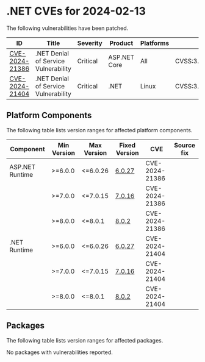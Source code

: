 # .NET CVEs for 2024-02-13

The following vulnerabilities have been patched.

| ID                | Title             | Severity      | Product       | Platforms     | CVSS                         |
| ----------------- | ----------------- | ------------- | ------------- | ------------- | ---------------------------- |
| [CVE-2024-21386][CVE-2024-21386] | .NET Denial of Service Vulnerability | Critical | ASP.NET Core | All | CVSS:3.1/AV:N/AC:L/PR:N/UI:N/S:U/C:N/I:N/A:H/E:P/RL:O/RC:C |
| [CVE-2024-21404][CVE-2024-21404] | .NET Denial of Service Vulnerability | Critical | .NET | Linux | CVSS:3.1/AV:N/AC:L/PR:N/UI:N/S:U/C:N/I:N/A:H/E:P/RL:O/RC:C |


## Platform Components

The following table lists version ranges for affected platform components.

| Component     | Min Version   | Max Version | Fixed Version | CVE     | Source fix |
| ------------- | ------------- | --------- | --------- | ------------- | -------- |
| ASP.NET Runtime | >=6.0.0     | <=6.0.26  | [6.0.27](https://github.com/dotnet/core/blob/main/release-notes/6.0/6.0.27/6.0.27.md) | CVE-2024-21386 |  |
|               | >=7.0.0       | <=7.0.15  | [7.0.16](https://github.com/dotnet/core/blob/main/release-notes/7.0/7.0.16/7.0.16.md) | CVE-2024-21386 |  |
|               | >=8.0.0       | <=8.0.1   | [8.0.2](https://github.com/dotnet/core/blob/main/release-notes/8.0/8.0.2/8.0.2.md) | CVE-2024-21386 |  |
| .NET Runtime  | >=6.0.0       | <=6.0.26  | [6.0.27](https://github.com/dotnet/core/blob/main/release-notes/6.0/6.0.27/6.0.27.md) | CVE-2024-21404 |  |
|               | >=7.0.0       | <=7.0.15  | [7.0.16](https://github.com/dotnet/core/blob/main/release-notes/7.0/7.0.16/7.0.16.md) | CVE-2024-21404 |  |
|               | >=8.0.0       | <=8.0.1   | [8.0.2](https://github.com/dotnet/core/blob/main/release-notes/8.0/8.0.2/8.0.2.md) | CVE-2024-21404 |  |


## Packages

The following table lists version ranges for affected packages.

No packages with vulnerabilities reported.


[CVE-2024-21386]: https://github.com/dotnet/aspnetcore/security/advisories/GHSA-g74q-5xw3-j7q9
[CVE-2024-21404]: https://github.com/dotnet/runtime/security/advisories/GHSA-qqwf-5c27-4xxx
